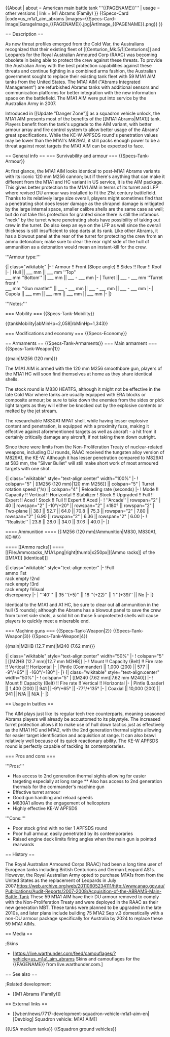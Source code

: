 {{About
| about = American main battle tank '''{{PAGENAME}}'''
| usage = other versions
| link = M1 Abrams (Family)
}}
{{Specs-Card
|code=us_m1a1_aim_abrams
|images={{Specs-Card-Image|GarageImage_{{PAGENAME}}.jpg|ArtImage_{{PAGENAME}}.png}}
}}

== Description ==
<!-- ''In the description, the first part should be about the history of the creation and combat usage of the vehicle, as well as its key features. In the second part, tell the reader about the ground vehicle in the game. Insert a screenshot of the vehicle, so that if the novice player does not remember the vehicle by name, he will immediately understand what kind of vehicle the article is talking about.'' -->
As new threat profiles emerged from the Cold War, the Australians recognized that their existing fleet of [[Centurion_Mk.5/1|Centurions]] and Leopards for the Royal Australian Armoured Corp (RAAC) was becoming obsolete in being able to protect the crew against these threats. To provide the Australian Army with the best protection capabilities against these threats and continue fighting in a combined arms fashion, the Australian government sought to replace their existing tank fleet with 59 M1A1 AIM tanks from the United States. The M1A1 AIM ("Abrams Integrated Management") are refurbished Abrams tanks with additional sensors and communication platforms for better integration with the new information space on the battlefield. The M1A1 AIM were put into service by the Australian Army in 2007.

Introduced in [[Update "Danger Zone"]] as a squadron vehicle unlock, the M1A1 AIM presents most of the benefits of the [[M1A1 Abrams|M1A1]] tank. Players benefit from the tank's upgrade to the AIM variant, with better armour array and fire control system to allow better usage of the Abrams' great specifications. While the KE-W APFSDS round's penetration values may be lower than the M1A1's M829A1, it still packs enough power to be a threat against most targets the M1A1 AIM can be expected to face.

== General info ==
=== Survivability and armour ===
{{Specs-Tank-Armour}}
<!-- ''Describe armour protection. Note the most well protected and key weak areas. Appreciate the layout of modules as well as the number and location of crew members. Is the level of armour protection sufficient, is the placement of modules helpful for survival in combat? If necessary use a visual template to indicate the most secure and weak zones of the armour.'' -->
At first glance, the M1A1 AIM looks identical to post-M1A1 Abrams variants with its iconic 120 mm M256 cannon; but if there's anything that can make it different from the M1A1 and HC variant in US service, it is the AIM package. This gives better protection to the M1A1 AIM in terms of its turret and LFP where revised DU armour was installed to fit the 21st century battlefield. Thanks to its relatively large size overall, players might sometimes find that a penetrating shot does lesser damage as the shrapnel damage is mitigated by the large internal space, smaller calibre shells are the same case as well; but do not take this protection for granted since there is still the infamous "neck" by the turret where penetrating shots have possibility of taking out crew in the turret. Do also keep an eye on the LFP as well since the overall thickness is still insufficient to stop darts at its rank. Like other Abrams, it has a blowout panel at the rear of the turret for protecting the crew from an ammo detonation; make sure to clear the rear right side of the hull of ammunition as a detonation would mean an instant-kill for the crew.

'''Armour type:''' <!-- The types of armour present on the vehicle and their general locations -->
<!-- Example: * Rolled homogeneous armour (Front, Side, Rear, Hull roof)
* Cast homogeneous armour (Turret, Transmission area) -->

{| class="wikitable"
|-
! Armour !! Front (Slope angle) !! Sides !! Rear !! Roof
|-
| Hull || ___ mm || ___ mm ''Top'' <br> ___ mm ''Bottom'' || ___ mm || ___ - ___ mm
|-
| Turret || ___ - ___ mm ''Turret front'' <br> ___ mm ''Gun mantlet'' || ___ - ___ mm || ___ - ___ mm || ___ - ___ mm
|-
| Cupola || ___ mm || ___ mm || ___ mm || ___ mm
|-
|}

'''Notes:''' <!-- Any additional notes which the user needs to be aware of -->
<!-- Example: * Suspension wheels are 20 mm thick, tracks are 30 mm thick, and torsion bars are 60 mm thick. -->

=== Mobility ===
{{Specs-Tank-Mobility}}
<!-- ''Write about the mobility of the ground vehicle. Estimate the specific power and manoeuvrability, as well as the maximum speed forwards and backwards.'' -->

{{tankMobility|abMinHp=2,058|rbMinHp=1,343}}

=== Modifications and economy ===
{{Specs-Economy}}

== Armaments ==
{{Specs-Tank-Armaments}}
=== Main armament ===
{{Specs-Tank-Weapon|1}}
<!-- ''Give the reader information about the characteristics of the main gun. Assess its effectiveness in a battle based on the reloading speed, ballistics and the power of shells. Do not forget about the flexibility of the fire, that is how quickly the cannon can be aimed at the target, open fire on it and aim at another enemy. Add a link to the main article on the gun: <code><nowiki>{{main|Name of the weapon}}</nowiki></code>. Describe in general terms the ammunition available for the main gun. Give advice on how to use them and how to fill the ammunition storage.'' -->
{{main|M256 (120 mm)}}

The M1A1 AIM is armed with the 120 mm M256 smoothbore gun, players of the M1A1 HC will soon find themselves at home as they share identical shells.

The stock round is M830 HEATFS, although it might not be effective in the late Cold War where tanks are usually equipped with ERA blocks or composite armour; be sure to take down the enemies from the sides or pick light targets as they will either be knocked out by the explosive contents or melted by the jet stream.

The researchable M830A1 MPAT shell, while having lesser explosive content and penetration, is equipped with a proximity fuze, making it effective against aforementioned targets as well as aircraft - a hit from it certainly critically damage any aircraft, if not taking them down outright.

Since there were limits from the Non-Proliferation Treaty of nuclear-related weapons, including DU rounds, RAAC received the tungsten alloy version of M829A1, the KE-W. Although it has lesser penetration compared to M829A1 at 583 mm, the "Silver Bullet" will still make short work of most armoured targets with one shot.

{| class="wikitable" style="text-align:center" width="100%"
|-
! colspan="5" | [[M256 (120 mm)|120 mm M256]] || colspan="5" | Turret rotation speed (°/s) || colspan="4" | Reloading rate (seconds)
|-
! Mode !! Capacity !! Vertical !! Horizontal !! Stabilizer
! Stock !! Upgraded !! Full !! Expert !! Aced
! Stock !! Full !! Expert !! Aced
|-
! ''Arcade''
| rowspan="2" | 40 || rowspan="2" | -10°/+20° || rowspan="2" | ±180° || rowspan="2" | Two-plane || 38.1 || 52.7 || 64.0 || 70.8 || 75.3 || rowspan="2" | 7.80 || rowspan="2" | 6.90 || rowspan="2" | 6.36 || rowspan="2" | 6.00
|-
! ''Realistic''
| 23.8 || 28.0 || 34.0 || 37.6 || 40.0
|-
|}

==== Ammunition ====
{{:M256 (120 mm)/Ammunition|M830, M830A1, KE-W}}

==== [[Ammo racks]] ====
[[File:Ammoracks_M1A1.png|right|thumb|x250px|[[Ammo racks]] of the [[M1A1]] (identical)]]
<!-- '''Last updated:''' -->
{| class="wikitable" style="text-align:center"
|-
!Full<br>ammo
!1st<br>rack empty
!2nd<br>rack empty
!3rd<br>rack empty
!Visual<br>discrepancy
|-
| '''40''' || 35&nbsp;''(+5)'' || 18&nbsp;''(+22)'' || 1&nbsp;''(+39)'' || No
|-
|}

Identical to the M1A1 and A1 HC, be sure to clear out all ammunition in the hull (5 rounds); although the Abrams has a blowout panel to save the crew from turret side shots, a solid hit on those 5 unprotected shells will cause players to quickly meet a miserable end.

=== Machine guns ===
{{Specs-Tank-Weapon|2}}
{{Specs-Tank-Weapon|3}}
{{Specs-Tank-Weapon|4}}
<!-- ''Offensive and anti-aircraft machine guns not only allow you to fight some aircraft but also are effective against lightly armoured vehicles. Evaluate machine guns and give recommendations on its use.'' -->
{{main|M2HB (12.7 mm)|M240 (7.62 mm)}}

{| class="wikitable" style="text-align:center" width="50%"
|-
! colspan="5" | [[M2HB (12.7 mm)|12.7 mm M2HB]]
|-
! Mount !! Capacity (Belt) !! Fire rate !! Vertical !! Horizontal
|-
| Pintle (Commander) || 1,000 (200) || 577 || -9°/+65° || -160°/+180°
|-
|}
{| class="wikitable" style="text-align:center" width="50%"
|-
! colspan="5" | [[M240 (7.62 mm)|7.62 mm M240]]
|-
! Mount !! Capacity (Belt) !! Fire rate !! Vertical !! Horizontal
|-
| Pintle (Loader) || 1,400 (200) || 941 || -9°/+65° || -77°/+135°
|-
| Coaxial || 10,000 (200) || 941 || N/A || N/A
|-
|}

== Usage in battles ==
<!-- ''Describe the tactics of playing in the vehicle, the features of using vehicles in the team and advice on tactics. Refrain from creating a "guide" - do not impose a single point of view but instead give the reader food for thought. Describe the most dangerous enemies and give recommendations on fighting them. If necessary, note the specifics of the game in different modes (AB, RB, SB).'' -->
The AIM plays just like its regular tech tree counterparts, meaning seasoned Abrams players will already be accustomed to its playstyle. The increased turret protection allows it to make use of hull down tactics just as effectively as the M1A1 HC and M1A2, with the 2nd generation thermal sights allowing for easier target identification and acquisition at range. It can also brawl relatively well because of its quick reactionary ability. The KE-W APFSDS round is perfectly capable of tackling its contemporaries.

=== Pros and cons ===
<!-- ''Summarise and briefly evaluate the vehicle in terms of its characteristics and combat effectiveness. Mark its pros and cons in a bulleted list. Try not to use more than 6 points for each of the characteristics. Avoid using categorical definitions such as "bad", "good" and the like - use substitutions with softer forms such as "inadequate" and "effective".'' -->

'''Pros:'''

* Has access to 2nd generation thermal sights allowing for easier targeting especially at long range
** Also has access to 2nd generation thermals for the commander's machine gun
* Effective turret armour
* Good gun handling and reload speeds
* M830A1 allows the engagement of helicopters
* Highly effective KE-W APFSDS

'''Cons:'''

* Poor stock grind with no tier 1 APFSDS round
* Poor hull armour, easily penetrated by its contemporaries
* Raised engine deck limits firing angles when the main gun is pointed rearwards

== History ==
<!-- ''Describe the history of the creation and combat usage of the vehicle in more detail than in the introduction. If the historical reference turns out to be too long, take it to a separate article, taking a link to the article about the vehicle and adding a block "/History" (example: <nowiki>https://wiki.warthunder.com/(Vehicle-name)/History</nowiki>) and add a link to it here using the <code>main</code> template. Be sure to reference text and sources by using <code><nowiki><ref></ref></nowiki></code>, as well as adding them at the end of the article with <code><nowiki><references /></nowiki></code>. This section may also include the vehicle's dev blog entry (if applicable) and the in-game encyclopedia description (under <code><nowiki>=== In-game description ===</nowiki></code>, also if applicable).'' -->
The Royal Australian Armoured Corps (RAAC) had been a long time user of European tanks including British Centurions and German Leopard AS1s. However, the Royal Australian Army opted to purchase M1A1s from from the United States as the replacement of Leopards in July 2007.<ref>https://web.archive.org/web/20110605234111/http://www.anao.gov.au/Publications/Audit-Reports/2007-2008/Acquisition-of-the-ABRAMS-Main-Battle-Tank</ref> These 59 M1A1 AIM have their DU armour removed to comply with the Non-Proliferation Treaty and were deployed in the RAAC as their new generation MBT. These tanks were planned to be upgraded in the late 2010s, and later plans include building 75 M1A2 Sep v.3 domestically with a non-DU armour package specifically for Australia by 2024 to replace these 59 M1A1 AIMs.

== Media ==
<!-- ''Excellent additions to the article would be video guides, screenshots from the game, and photos.'' -->

;Skins

* [https://live.warthunder.com/feed/camouflages/?vehicle=us_m1a1_aim_abrams Skins and camouflages for the {{PAGENAME}} from live.warthunder.com.]

== See also ==
<!-- ''Links to the articles on the War Thunder Wiki that you think will be useful for the reader, for example:''
* ''reference to the series of the vehicles;''
* ''links to approximate analogues of other nations and research trees.'' -->

;Related development

* [[M1 Abrams (Family)]]

== External links ==
<!-- ''Paste links to sources and external resources, such as:''
* ''topic on the official game forum;''
* ''other literature.'' -->

* [[wt:en/news/7717-development-squadron-vehicle-m1a1-aim-en|[Devblog] Squadron vehicle: M1A1 AIM]]

{{USA medium tanks}}
{{Squadron ground vehicles}}
<references />